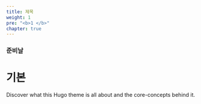 ```yaml
---
title: 제목
weight: 1
pre: "<b>1 </b>"
chapter: true
---
```


### 준비날

# 기본

Discover what this Hugo theme is all about and the core-concepts behind it.
